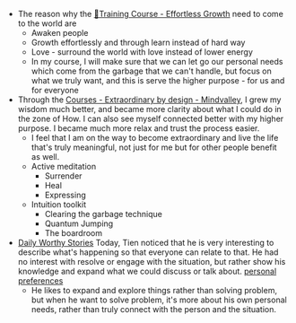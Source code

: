- The reason why the [🌱Training Course - Effortless Growth](<🌱Training Course - Effortless Growth.md>) need to come to the world are
    - Awaken people
    - Growth effortlessly and through learn instead of hard way
    - Love - surround the world with love instead of lower energy
    - In my course, I will make sure that we can let go our personal needs which come from the garbage that we can't handle, but focus on what we truly want, and this is serve the higher purpose - for us and for everyone
- Through the [Courses - Extraordinary by design - Mindvalley](<Courses - Extraordinary by design - Mindvalley.md>), I grew my wisdom much better, and became more clarity about what I could do in the zone of How. I can also see myself connected better with my higher purpose. I became much more relax and trust the process easier. 
    - I feel that I am on the way to become extraordinary and live the life that's truly meaningful, not just for me but for other people benefit as well.
    - Active meditation
        - Surrender
        - Heal
        - Expressing 
    - Intuition toolkit
        - Clearing the garbage technique
        - Quantum Jumping
        - The boardroom
- [Daily Worthy Stories](<Daily Worthy Stories.md>) Today, Tien noticed that he is very interesting to describe what's happening so that everyone can relate to that. He had no interest with resolve or engage with the situation, but rather show his knowledge and expand what we could discuss or talk about. [personal preferences](<personal preferences.md>)
    - He likes to expand and explore things rather than solving problem, but when he want to solve problem, it's more about his own personal needs, rather than truly connect with the person and the situation. 
